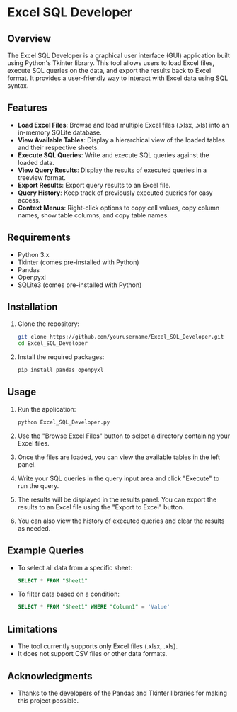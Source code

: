 # Excel SQL Developer

## Overview

The Excel SQL Developer is a graphical user interface (GUI) application built using Python's Tkinter library. This tool allows users to load Excel files, execute SQL queries on the data, and export the results back to Excel format. It provides a user-friendly way to interact with Excel data using SQL syntax.

## Features

- **Load Excel Files**: Browse and load multiple Excel files (.xlsx, .xls) into an in-memory SQLite database.
- **View Available Tables**: Display a hierarchical view of the loaded tables and their respective sheets.
- **Execute SQL Queries**: Write and execute SQL queries against the loaded data.
- **View Query Results**: Display the results of executed queries in a treeview format.
- **Export Results**: Export query results to an Excel file.
- **Query History**: Keep track of previously executed queries for easy access.
- **Context Menus**: Right-click options to copy cell values, copy column names, show table columns, and copy table names.

## Requirements

- Python 3.x
- Tkinter (comes pre-installed with Python)
- Pandas
- Openpyxl
- SQLite3 (comes pre-installed with Python)

## Installation

1. Clone the repository:
   ```bash
   git clone https://github.com/yourusername/Excel_SQL_Developer.git
   cd Excel_SQL_Developer
   ```

2. Install the required packages:
   ```bash
   pip install pandas openpyxl
   ```

## Usage

1. Run the application:
   ```bash
   python Excel_SQL_Developer.py
   ```

2. Use the "Browse Excel Files" button to select a directory containing your Excel files.

3. Once the files are loaded, you can view the available tables in the left panel.

4. Write your SQL queries in the query input area and click "Execute" to run the query.

5. The results will be displayed in the results panel. You can export the results to an Excel file using the "Export to Excel" button.

6. You can also view the history of executed queries and clear the results as needed.

## Example Queries

- To select all data from a specific sheet:
  ```sql
  SELECT * FROM "Sheet1"
  ```

- To filter data based on a condition:
  ```sql
  SELECT * FROM "Sheet1" WHERE "Column1" = 'Value'
  ```

## Limitations

- The tool currently supports only Excel files (.xlsx, .xls).
- It does not support CSV files or other data formats.

## Acknowledgments

- Thanks to the developers of the Pandas and Tkinter libraries for making this project possible.
